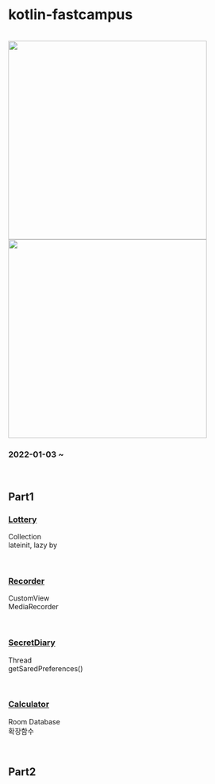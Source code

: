 # kotlin-fastcampus

<br>

<img src="https://blog.kakaocdn.net/dn/d0l1Pv/btqGmONiPmW/OluDzrKeEx79dtll0GFVik/img.png" width = 400px>

<br>

<img src="https://w.namu.la/s/f72189df686d66cdcbb4c7f15e9532c3b897741e559d52c5f4f24da2b064cb3ba6e6bf37ab8bf321c82b16d7836f1993d174ee3364ba8c22c0955ff6f57bf15c12ac965dc77001de7881132b23b8ddd4" width = 400px>

### 2022-01-03 ~

<br>

## Part1

### [Lottery](part01/Lottery/README.md)

Collection <br> lateinit, lazy by

<br>

### [Recorder](part01/Recorder/REVIEW.md)

CustomView <br> MediaRecorder

<br>

### [SecretDiary](part01/SecretDiary/README.md)

Thread <br> getSaredPreferences()

<br>

### [Calculator](part01/Calculator/README.md)

Room Database <br> 확장함수

<br>

## Part2
